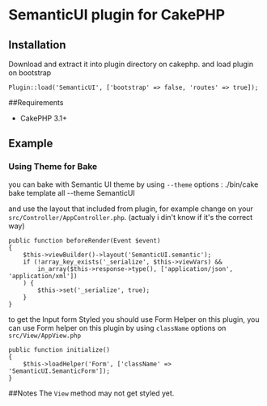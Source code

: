 # SemanticUI plugin for CakePHP

## Installation

Download and extract it into plugin directory on cakephp.
and load plugin on bootstrap

	Plugin::load('SemanticUI', ['bootstrap' => false, 'routes' => true]);

##Requirements
* CakePHP 3.1+


## Example
### Using Theme for Bake
you can bake with Semantic UI theme by using `--theme` options :
	./bin/cake bake template all --theme SemanticUI

and use the layout that included from plugin, for example change on your `src/Controller/AppController.php`. (actualy i din't know if it's the correct way)

	public function beforeRender(Event $event)
    {
        $this->viewBuilder()->layout('SemanticUI.semantic');
        if (!array_key_exists('_serialize', $this->viewVars) &&
            in_array($this->response->type(), ['application/json', 'application/xml'])
        ) {
            $this->set('_serialize', true);
        }
    }


to get the Input form Styled you should use Form Helper on this plugin, you can use Form helper on this plugin by using `className` options on `src/View/AppView.php`

	public function initialize()
    {
        $this->loadHelper('Form', ['className' => 'SemanticUI.SemanticForm']);
    }

##Notes
The `View` method may not get styled yet.
